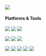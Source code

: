 [![](https://count.getloli.com/get/@akashic?theme=rule34)](https://count.getloli.com)

#### Platforms & Tools
[![](https://img.shields.io/badge/Windows-10-2376bc?style=flat-square&logo=windows&logoColor=ffffff)](https://www.microsoft.com/windows/get-windows-10)
[![](https://img.shields.io/badge/Windows-7-2376bc?style=flat-square&logo=windows&logoColor=ffffff)](https://www.microsoft.com/windows/get-windows-7)
[![](https://img.shields.io/badge/IDE-Visual%20Studio%20Code-blue?style=flat-square&logo=visual-studio-code&logoColor=ffffff)](https://code.visualstudio.com/)

[![](https://img.shields.io/badge/-Laravel-red?style=flat-square&logo=laravel&logoColor=ffffff)](https://laravel.com/)
[![](https://img.shields.io/badge/-PHP-777BB4?style=flat-square&logo=php&logoColor=ffffff)](https://www.php.net/)
[![](https://img.shields.io/badge/-MySQL-blue?style=flat-square&logo=mysql&logoColor=ffffff)](https://www.mysql.com)

[![](https://img.shields.io/badge/-Javascript-yellow?style=flat-square&logo=javascript&logoColor=ffffff)](https://www.javascript.com/)
[![](https://img.shields.io/badge/-Vue.js-4fc08d?style=flat-square&logo=vue.js&logoColor=ffffff)](https://vuejs.org/)
[![](https://img.shields.io/badge/-Node.js-green?style=flat-square&logo=node.js&logoColor=ffffff)](https://nodejs.org/)
[![](https://img.shields.io/badge/-Express.js-gray?style=flat-square&logo=express&logoColor=ffffff)](https://expressjs.com/)
[![](https://img.shields.io/badge/-MongoDB-006400?style=flat-square&logo=mongodb&logoColor=ffffff)](https://www.mongodb.com/)

